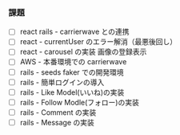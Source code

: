 ### 課題

- [ ] react rails - carrierwave との連携
- [ ] react - currentUser のエラー解消（最悪後回し）
- [ ] react - carousel の実装 画像の登録表示
- [ ] AWS - 本番環境での carrierwave
- [ ] rails - seeds faker での開発環境
- [ ] rails - 簡単ログインの導入
- [ ] rails - Like Model(いいね)の実装
- [ ] rails - Follow Modle(フォロー)の実装
- [ ] rails - Comment の実装
- [ ] rails - Message の実装
